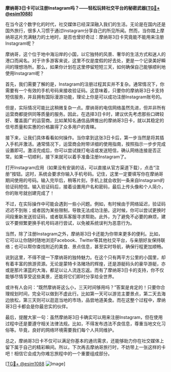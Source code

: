 **摩纳哥3日卡可以注册Instagram吗？——轻松玩转社交平台的秘密武器[[TG💪+ @esim1088](https://t.me/s/esim1088)]**

在当今这个数字化的时代，社交媒体已经深深融入我们的生活。无论是在国内还是国外旅行，很多人习惯于通过Instagram分享自己的所见所闻。然而，当你踏上摩纳哥这片充满魅力的土地时，是否也曾好奇过：摩纳哥3日卡究竟能不能用来注册Instagram呢？

摩纳哥，这个位于地中海沿岸的小国，以它独特的风景、奢华的生活方式和迷人的港口而闻名。对于许多游客来说，这里不仅是度假的好去处，更是一个记录美好瞬间的理想场所。那么，如果你计划在这里停留短短三天，如何确保自己能够顺利地使用Instagram呢？

首先，我们需要了解的是，Instagram的注册过程其实并不复杂。通常情况下，你需要有一个有效的手机号码来接收验证码。这意味着，只要你的摩纳哥3日卡支持短信服务，并且拥有国际漫游功能，理论上你是可以成功注册Instagram账号的。

但是，实际情况可能比这稍微复杂一点。摩纳哥的电信网络虽然先进，但并非所有运营商都提供同等质量的服务。因此，在选择3日卡时，建议优先考虑那些口碑较好、覆盖面广的运营商。比如某知名通信品牌推出的摩纳哥3日卡，就以其稳定的信号质量和实惠的价格赢得了众多用户的青睐。

接下来，让我们具体看看如何操作。当你拿到这张3日卡后，第一步当然是将其插入手机并激活。通常情况下，运营商会附带详细的使用指南，按照指示一步步完成设置即可。激活完成后，你可以尝试拨打电话或发送短信，确认网络连接是否正常。如果一切顺利，接下来就可以着手准备注册Instagram了。

打开Instagram应用（如果没有安装的话，可以直接从官方渠道下载），点击“注册”按钮。这时，系统会要求你输入手机号码。记住，这里一定要填写你在摩纳哥期间使用的号码。输入完毕后，稍等片刻，手机上就会收到一条来自Instagram的验证码短信。输入验证码后，接着设置用户名和密码，最后上传头像和个人简介，你的账号就创建完成了！

不过，在实际操作中可能会遇到一些小问题。例如，有时候由于网络延迟，验证码迟迟不到账；或者因为某些限制，导致无法成功注册。这时候，你可以尝试更换时间段重新发送验证码，或者联系客服寻求帮助。此外，为了避免不必要的麻烦，建议不要频繁更换手机号码进行尝试，以免被系统误判为恶意行为。

当然，除了注册Instagram之外，摩纳哥3日卡还能为你带来更多的便利。比如，它可以让你随时随地浏览Facebook、Twitter等其他社交平台，与亲朋好友保持联络；也可以帮你查找附近的美食、景点信息，甚至实时导航，确保行程更加顺畅。

说到这里，不得不提一下摩纳哥的独特魅力。在这个只有两平方公里的小国里，却有着丰富的旅游资源。无论是蒙特卡洛赌场的辉煌，还是游艇码头的豪华游艇，亦或是那片湛蓝的大海，都足以让人流连忘返。而有了摩纳哥3日卡的支持，你不仅能够尽情享受这些美景，还能将它们即时分享给全世界。

或许有人会问：“既然摩纳哥这么小，三天时间够用吗？”答案是肯定的！只要你合理规划时间，完全可以做到不虚此行。比如第一天可以游览主要景点，第二天去海边放松，第三天则可以逛逛当地的市场，品尝地道美食。而在这整个过程中，摩纳哥3日卡都会是你最忠实的伙伴。

最后，提醒大家一句：虽然摩纳哥3日卡确实可以用来注册Instagram，但在使用过程中还是要遵守相关法律法规。比如，不得发布违法不良信息，尊重当地文化习俗等。毕竟，良好的网络环境需要我们每个人共同维护。

总之，摩纳哥3日卡不仅可以满足你基本的通讯需求，还能够助力你在社交媒体上留下属于自己的精彩瞬间。所以，下次再去摩纳哥旅行时，不妨带上一张这样的卡吧！相信它会成为你难忘旅程中的一个重要组成部分。

[[TG💪+ @esim1088](https://t.me/s/esim1088) ![Image](https://i.postimg.cc/4NQfJmqS/Snipaste-2025-05-13-00-14-12.png)]